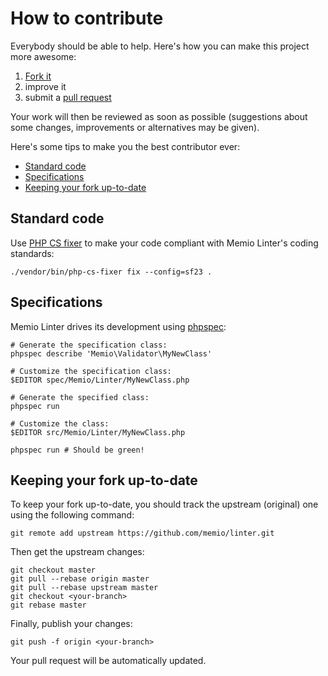 # How to contribute

Everybody should be able to help. Here's how you can make this project more
awesome:

1. [Fork it](https://github.com/memio/linter/fork_select)
2. improve it
3. submit a [pull request](https://help.github.com/articles/creating-a-pull-request)

Your work will then be reviewed as soon as possible (suggestions about some
changes, improvements or alternatives may be given).

Here's some tips to make you the best contributor ever:

* [Standard code](#standard-code)
* [Specifications](#specifications)
* [Keeping your fork up-to-date](#keeping-your-fork-up-to-date)

## Standard code

Use [PHP CS fixer](http://cs.sensiolabs.org/) to make your code compliant with
Memio Linter's coding standards:

    ./vendor/bin/php-cs-fixer fix --config=sf23 .

## Specifications

Memio Linter drives its development using [phpspec](http://www.phpspec.net/):

    # Generate the specification class:
    phpspec describe 'Memio\Validator\MyNewClass'

    # Customize the specification class:
    $EDITOR spec/Memio/Linter/MyNewClass.php

    # Generate the specified class:
    phpspec run

    # Customize the class:
    $EDITOR src/Memio/Linter/MyNewClass.php

    phpspec run # Should be green!

## Keeping your fork up-to-date

To keep your fork up-to-date, you should track the upstream (original) one
using the following command:

    git remote add upstream https://github.com/memio/linter.git

Then get the upstream changes:

    git checkout master
    git pull --rebase origin master
    git pull --rebase upstream master
    git checkout <your-branch>
    git rebase master

Finally, publish your changes:

    git push -f origin <your-branch>

Your pull request will be automatically updated.
